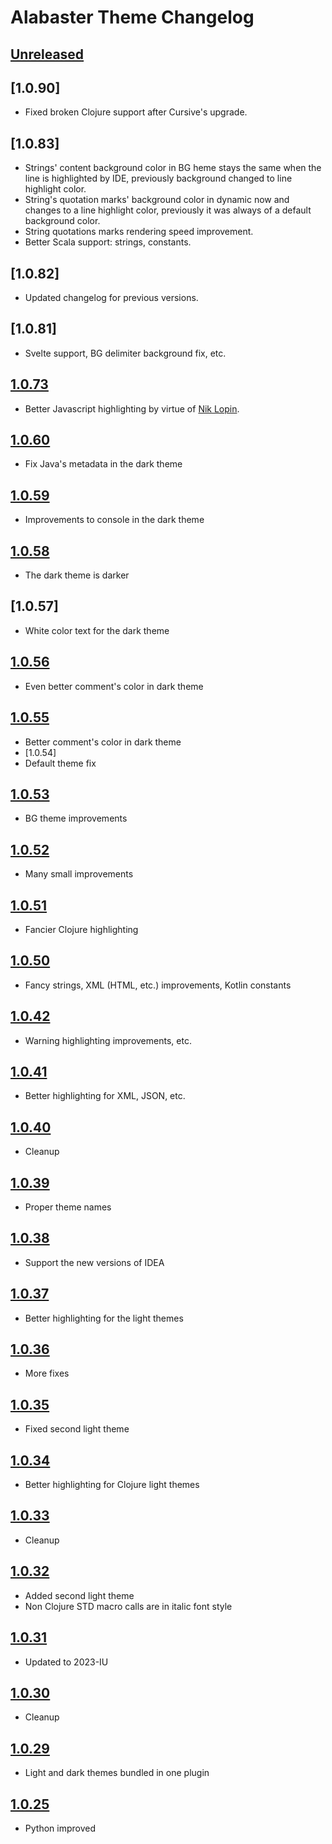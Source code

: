 <!-- Keep a Changelog guide -> https://keepachangelog.com -->

# Alabaster Theme Changelog

## [Unreleased]

## [1.0.90]
- Fixed broken Clojure support after Cursive's upgrade.

## [1.0.83]
- Strings' content background color in BG heme stays the same when the line is highlighted by IDE, previously background changed to line highlight color.
- String's quotation marks' background color in dynamic now and changes to a line highlight color, previously it was always of a default background color.
- String quotations marks rendering speed improvement. 
- Better Scala support: strings, constants.

## [1.0.82]
- Updated changelog for previous versions.

## [1.0.81]
- Svelte support, BG delimiter background fix, etc.

## [1.0.73]
- Better Javascript highlighting by virtue of [Nik Lopin](https://github.com/nlopin).

## [1.0.60]
- Fix Java's metadata in the dark theme

## [1.0.59]
- Improvements to console in the dark theme

## [1.0.58]
- The dark theme is darker

## [1.0.57]
- White color text for the dark theme

## [1.0.56]
- Even better comment's color in dark theme

## [1.0.55]
- Better comment's color in dark theme
- [1.0.54]
- Default theme fix

## [1.0.53]
- BG theme improvements

## [1.0.52]
- Many small improvements

## [1.0.51]
- Fancier Clojure highlighting

## [1.0.50]
- Fancy strings, XML (HTML, etc.) improvements, Kotlin constants

## [1.0.42]
- Warning highlighting improvements, etc.

## [1.0.41]
- Better highlighting for XML, JSON, etc.

## [1.0.40]
- Cleanup

## [1.0.39]
- Proper theme names

## [1.0.38]
- Support the new versions of IDEA

## [1.0.37]
- Better highlighting for the light themes

## [1.0.36]
- More fixes

## [1.0.35]
- Fixed second light theme

## [1.0.34]
- Better highlighting for Clojure light themes

## [1.0.33]
- Cleanup

## [1.0.32]
- Added second light theme
- Non Clojure STD macro calls are in italic font style

## [1.0.31]
- Updated to 2023-IU

## [1.0.30]
- Cleanup

## [1.0.29]
- Light and dark themes bundled in one plugin

## [1.0.25]
- Python improved

[Unreleased]: https://github.com/nabato/alabaster-themes/compare/v1.0.73...HEAD
[1.0.73]: https://github.com/nabato/alabaster-themes/compare/v1.0.60...v1.0.73
[1.0.60]: https://github.com/nabato/alabaster-themes/compare/v1.0.59...v1.0.60
[1.0.59]: https://github.com/nabato/alabaster-themes/compare/v1.0.58...v1.0.59
[1.0.58]: https://github.com/nabato/alabaster-themes/compare/v1.0.56...v1.0.58
[1.0.56]: https://github.com/nabato/alabaster-themes/compare/v1.0.55...v1.0.56
[1.0.55]: https://github.com/nabato/alabaster-themes/compare/v1.0.53...v1.0.55
[1.0.53]: https://github.com/nabato/alabaster-themes/compare/v1.0.52...v1.0.53
[1.0.52]: https://github.com/nabato/alabaster-themes/compare/v1.0.51...v1.0.52
[1.0.51]: https://github.com/nabato/alabaster-themes/compare/v1.0.50...v1.0.51
[1.0.50]: https://github.com/nabato/alabaster-themes/compare/v1.0.42...v1.0.50
[1.0.42]: https://github.com/nabato/alabaster-themes/compare/v1.0.41...v1.0.42
[1.0.41]: https://github.com/nabato/alabaster-themes/compare/v1.0.40...v1.0.41
[1.0.40]: https://github.com/nabato/alabaster-themes/compare/v1.0.39...v1.0.40
[1.0.39]: https://github.com/nabato/alabaster-themes/compare/v1.0.38...v1.0.39
[1.0.38]: https://github.com/nabato/alabaster-themes/compare/v1.0.37...v1.0.38
[1.0.37]: https://github.com/nabato/alabaster-themes/compare/v1.0.36...v1.0.37
[1.0.36]: https://github.com/nabato/alabaster-themes/compare/v1.0.35...v1.0.36
[1.0.35]: https://github.com/nabato/alabaster-themes/compare/v1.0.34...v1.0.35
[1.0.34]: https://github.com/nabato/alabaster-themes/compare/v1.0.33...v1.0.34
[1.0.33]: https://github.com/nabato/alabaster-themes/compare/v1.0.32...v1.0.33
[1.0.32]: https://github.com/nabato/alabaster-themes/compare/v1.0.31...v1.0.32
[1.0.31]: https://github.com/nabato/alabaster-themes/compare/v1.0.30...v1.0.31
[1.0.30]: https://github.com/nabato/alabaster-themes/compare/v1.0.29...v1.0.30
[1.0.29]: https://github.com/nabato/alabaster-themes/compare/v1.0.25...v1.0.29
[1.0.25]: https://github.com/nabato/alabaster-themes/commits/v1.0.25
